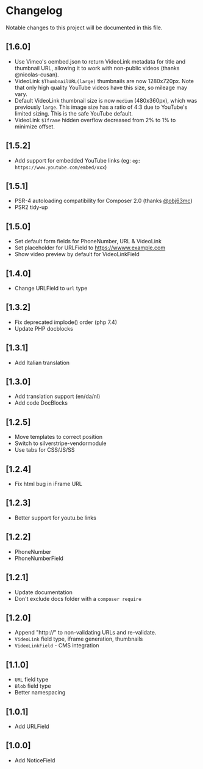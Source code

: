 # Changelog

Notable changes to this project will be documented in this file.

## [1.6.0]

- Use Vimeo's oembed.json to return VideoLink metadata for title and thumbnail URL, allowing it to work with non-public videos (thanks @nicolas-cusan).
- VideoLink `$ThumbnailURL(large)` thumbnails are now 1280x720px. Note that only high quality YouTube videos have this size, so mileage may vary.
- Default VideoLink thumbnail size is now `medium` (480x360px), which was previously `large`. This image size has a ratio of 4:3 due to YouTube's limited sizing. This is the safe YouTube default.
- VideoLink `$Iframe` hidden overflow decreased from 2% to 1% to minimize offset.


## [1.5.2]

- Add support for embedded YouTube links (eg: `eg: https://www.youtube.com/embed/xxx`)


## [1.5.1]

- PSR-4 autoloading compatibility for Composer 2.0 (thanks [@obj63mc](https://github.com/obj63mc))
- PSR2 tidy-up


## [1.5.0]

- Set default form fields for PhoneNumber, URL & VideoLink
- Set placeholder for URLField to https://wwww.example.com
- Show video preview by default for VideoLinkField


## [1.4.0]

- Change URLField to `url` type


## [1.3.2]

- Fix deprecated implode() order (php 7.4)
- Update PHP docblocks


## [1.3.1]

- Add Italian translation


## [1.3.0]

- Add translation support (en/da/nl)
- Add code DocBlocks


## [1.2.5]

- Move templates to correct position
- Switch to silverstripe-vendormodule
- Use tabs for CSS/JS/SS


## [1.2.4]

- Fix html bug in iFrame URL


## [1.2.3]

- Better support for youtu.be links


## [1.2.2]

- PhoneNumber
- PhoneNumberField


## [1.2.1]

- Update documentation
- Don't exclude docs folder with a `composer require`


## [1.2.0]

- Append "http://" to non-validating URLs and re-validate.
- `VideoLink` field type, iframe generation, thumbnails
- `VideoLinkField` - CMS integration


## [1.1.0]

- `URL` field type
- `Blob` field type
- Better namespacing


## [1.0.1]

- Add URLField


## [1.0.0]

- Add NoticeField
